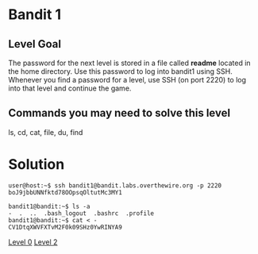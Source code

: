 <h1>Bandit 1</h1>

<h2 id="level-goal">Level Goal</h2>
<p>The password for the next level is stored in a file called
<strong>readme</strong> located in the home directory. Use this password to log
into bandit1 using SSH. Whenever you find a password for a level,
use SSH (on port 2220) to log into that level and continue the game.</p>

<h2 id="commands-you-may-need-to-solve-this-level">Commands you may need to solve this level</h2>
<p>ls, cd, cat, file, du, find</p>


<h1>Solution</h1>

```
user@host:~$ ssh bandit1@bandit.labs.overthewire.org -p 2220
boJ9jbbUNNfktd78OOpsqOltutMc3MY1

bandit1@bandit:~$ ls -a
-  .  ..  .bash_logout  .bashrc  .profile
bandit1@bandit:~$ cat < -
CV1DtqXWVFXTvM2F0k09SHz0YwRINYA9
```

<a href="bandit0.md">Level 0</a>
<a href="bandit2.md">Level 2</a>
